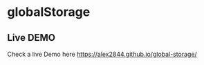 globalStorage
============================

## Live DEMO

Check a live Demo here https://alex2844.github.io/global-storage/
